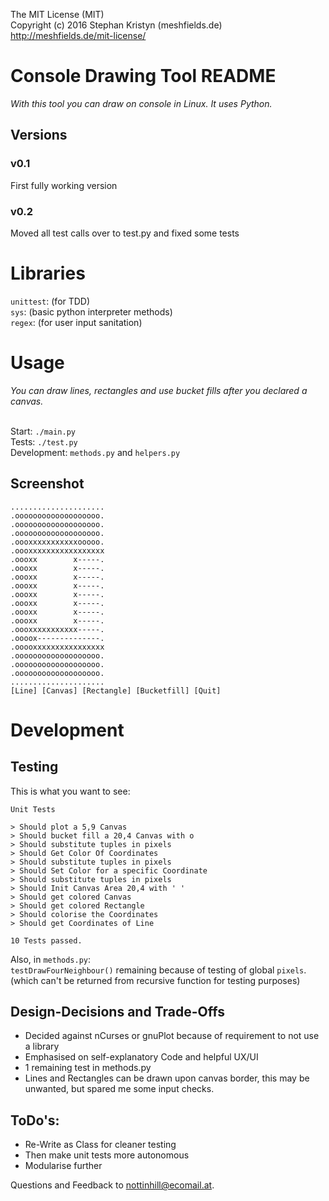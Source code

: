 The MIT License (MIT) <br>
Copyright (c) 2016 Stephan Kristyn (meshfields.de) <br>
http://meshfields.de/mit-license/ <br>

# Console Drawing Tool README

*With this tool you can draw on console in Linux. It uses Python.*

## Versions

### v0.1 
First fully working version

### v0.2
Moved all test calls over to test.py and fixed some tests

# Libraries

`unittest`: (for TDD) <br>
`sys`: (basic python interpreter methods)<br>
`regex`: (for user input sanitation)<br>

# Usage

*You can draw lines, rectangles and use bucket fills after you declared a canvas.*<br><br>

Start: `./main.py` <br>
Tests: `./test.py` <br>
Development: `methods.py` and `helpers.py` <br>


## Screenshot

    .....................
    .ooooooooooooooooooo.
    .ooooooooooooooooooo.
    .ooooooooooooooooooo.
    .oooxxxxxxxxxxxooooo.
    .oooxxxxxxxxxxxxxxxxx
    .oooxx        x-----.
    .oooxx        x-----.
    .oooxx        x-----.
    .oooxx        x-----.
    .oooxx        x-----.
    .oooxx        x-----.
    .oooxx        x-----.
    .oooxx        x-----.
    .oooxxxxxxxxxxx-----.
    .oooox--------------.
    .ooooxxxxxxxxxxxxxxxx
    .ooooooooooooooooooo.
    .ooooooooooooooooooo.
    .ooooooooooooooooooo.
    .....................
    [Line] [Canvas] [Rectangle] [Bucketfill] [Quit]


# Development

## Testing

This is what you want to see: <br>

    Unit Tests

    > Should plot a 5,9 Canvas
	> Should bucket fill a 20,4 Canvas with o
	> Should substitute tuples in pixels
	> Should Get Color Of Coordinates
	> Should substitute tuples in pixels
	> Should Set Color for a specific Coordinate
	> Should substitute tuples in pixels
	> Should Init Canvas Area 20,4 with ' '
	> Should get colored Canvas
	> Should get colored Rectangle
	> Should colorise the Coordinates
	> Should get Coordinates of Line

	10 Tests passed.

Also, in `methods.py`:<br>
`testDrawFourNeighbour()` remaining because of testing of global `pixels`. (which can't be returned from recursive function for testing purposes)

## Design-Decisions and Trade-Offs

- Decided against nCurses or gnuPlot because of requirement to not use a library
- Emphasised on self-explanatory Code and helpful UX/UI
- 1 remaining test in methods.py
- Lines and Rectangles can be drawn upon canvas border, this may be unwanted, but spared me some input checks.

## ToDo's: 

- Re-Write as Class for cleaner testing
- Then make unit tests more autonomous
- Modularise further 

Questions and Feedback to nottinhill@ecomail.at.